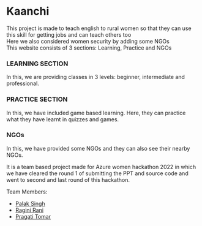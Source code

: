 
Kaanchi
=======

This project is made to teach english to rural women so that they can use this skill for getting jobs and can teach others too  
Here we also considered women security by adding some NGOs  
This website consists of 3 sections: Learning, Practice and NGOs

### LEARNING SECTION

In this, we are providing classes in 3 levels: beginner, intermediate and professional.

### **PRACTICE SECTION**

In this, we have included game based learning. Here, they can practice what they have learnt in quizzes and games.

### **NGOs**

In this, we have provided some NGOs and they can also see their nearby NGOs.

It is a team based project made for Azure women hackathon 2022 in which we have cleared the round 1 of submitting the PPT and source code and went to second and last round of this hackathon.

Team Members:  

*   [Palak Singh](https://github.com/Palak-13)
*   [Ragini Rani](https://github.com/ragini6)
*   [Pragati Tomar](https://github.com/PragatiTomar)

